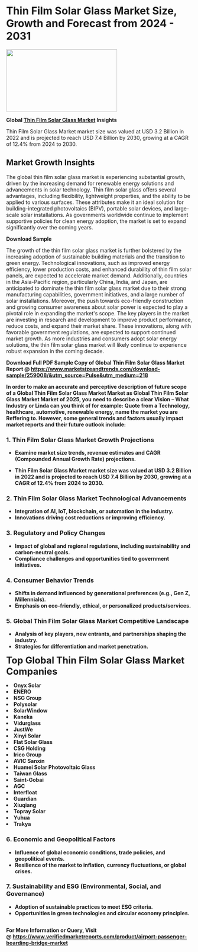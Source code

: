 <H1>Thin Film Solar Glass Market Size, Growth and Forecast from 2024 - 2031</H1><img class="aligncenter size-medium wp-image-584254" src="https://thirdeyenews.in/wp-content/uploads/2024/09/Global-Market-Research-300x168.jpeg" alt="" width="300" height="168" /><p><strong>Global&nbsp;<a href="https://www.marketsizeandtrends.com/download-sample/259008/&amp;utm_source=Pulse&amp;utm_medium=218">Thin Film Solar Glass Market</a> Insights</strong></p><p>Thin Film Solar Glass Market market size was valued at USD 3.2 Billion in 2022 and is projected to reach USD 7.4 Billion by 2030, growing at a CAGR of 12.4% from 2024 to 2030.</p><p><h2>Market Growth Insights</h2> <p>The global thin film solar glass market is experiencing substantial growth, driven by the increasing demand for renewable energy solutions and advancements in solar technology. Thin film solar glass offers several advantages, including flexibility, lightweight properties, and the ability to be applied to various surfaces. These attributes make it an ideal solution for building-integrated photovoltaics (BIPV), portable solar devices, and large-scale solar installations. As governments worldwide continue to implement supportive policies for clean energy adoption, the market is set to expand significantly over the coming years.</p> <p><strong>Download Sample</strong></p> <p>The growth of the thin film solar glass market is further bolstered by the increasing adoption of sustainable building materials and the transition to green energy. Technological innovations, such as improved energy efficiency, lower production costs, and enhanced durability of thin film solar panels, are expected to accelerate market demand. Additionally, countries in the Asia-Pacific region, particularly China, India, and Japan, are anticipated to dominate the thin film solar glass market due to their strong manufacturing capabilities, government initiatives, and a large number of solar installations. Moreover, the push towards eco-friendly construction and growing consumer awareness about solar power is expected to play a pivotal role in expanding the market's scope. The key players in the market are investing in research and development to improve product performance, reduce costs, and expand their market share. These innovations, along with favorable government regulations, are expected to support continued market growth. As more industries and consumers adopt solar energy solutions, the thin film solar glass market will likely continue to experience robust expansion in the coming decade. <p><strong></p><p><span class=""><strong>Download Full PDF Sample Copy of Global Thin Film Solar Glass Market Report</strong> @ <a href="https://www.marketsizeandtrends.com/download-sample/259008/&amp;utm_source=Pulse&amp;utm_medium=218" target="_blank">https://www.marketsizeandtrends.com/download-sample/259008/&amp;utm_source=Pulse&amp;utm_medium=218</a></span></p><p>In order to make an accurate and perceptive description of future scope of a Global&nbsp;Thin Film Solar Glass Market Market as Global&nbsp;Thin Film Solar Glass Market Market of 2025, you need to describe a clear Vision &ndash; What Industry or Linda can you think of for example: Quote from a Technology, healthcare, automotive, renewable energy, name the market you are Reffering to. However, some general trends and factors usually impact market reports and their future outlook include:</p><h3>1.&nbsp;<strong>Thin Film Solar Glass Market Growth Projections</strong></h3><ul><li>Examine market size trends, revenue estimates and CAGR (Compounded Annual Growth Rate) projections.</li><li><p>Thin Film Solar Glass Market market size was valued at USD 3.2 Billion in 2022 and is projected to reach USD 7.4 Billion by 2030, growing at a CAGR of 12.4% from 2024 to 2030.</p></li></ul><h3>2.&nbsp;<strong>Thin Film Solar Glass Market Technological Advancements</strong></h3><ul><li>Integration of AI, IoT, blockchain, or automation in the industry.</li><li>Innovations driving cost reductions or improving efficiency.</li></ul><h3>3.&nbsp;<strong>Regulatory and Policy Changes</strong></h3><ul><li>Impact of global and regional regulations, including sustainability and carbon-neutral goals.</li><li>Compliance challenges and opportunities tied to government initiatives.</li></ul><h3>4.&nbsp;<strong>Consumer Behavior Trends</strong></h3><ul><li>Shifts in demand influenced by generational preferences (e.g., Gen Z, Millennials).</li><li>Emphasis on eco-friendly, ethical, or personalized products/services.</li></ul><h3>5.&nbsp;<strong>Global Thin Film Solar Glass Market Competitive Landscape</strong></h3><ul><li>Analysis of key players, new entrants, and partnerships shaping the industry.</li><li>Strategies for differentiation and market penetration.</li></ul><p data-pm-slice="1 1 []"><span style="color: inherit; font-family: inherit; font-size: 25px;">Top Global Thin Film Solar Glass Market Companies</span></p><div class="" data-test-id=""><p><li>Onyx Solar</li><li> ENERO</li><li> NSG Group</li><li> Polysolar</li><li> SolarWindow</li><li> Kaneka</li><li> Vidurglass</li><li> JustWe</li><li> Xinyi Solar</li><li> Flat Solar Glass</li><li> CSG Holding</li><li> Irico Group</li><li> AVIC Sanxin</li><li> Huamei Solar Photovoltaic Glass</li><li> Taiwan Glass</li><li> Saint-Gobai</li><li> AGC</li><li> Interfloat</li><li> Guardian</li><li> Xiuqiang</li><li> Topray Solar</li><li> Yuhua</li><li> Trakya</li></p></div><h3>6.&nbsp;<strong>Economic and Geopolitical Factors</strong></h3><ul><li>Influence of global economic conditions, trade policies, and geopolitical events.</li><li>Resilience of the market to inflation, currency fluctuations, or global crises.</li></ul><h3>7.&nbsp;<strong>Sustainability and ESG (Environmental, Social, and Governance)</strong></h3><ul><li>Adoption of sustainable practices to meet ESG criteria.</li><li>Opportunities in green technologies and circular economy principles.</li></ul><h2><strong style="font-size: 14px;">For More Information or Query, Visit @&nbsp;</strong><a style="background-color: #ffffff; font-size: 14px;" href="https://www.marketsizeandtrends.com/report/thin-film-solar-glass-market/" target="_blank">https://www.verifiedmarketreports.com/product/airport-passenger-boarding-bridge-market</a></h2>
